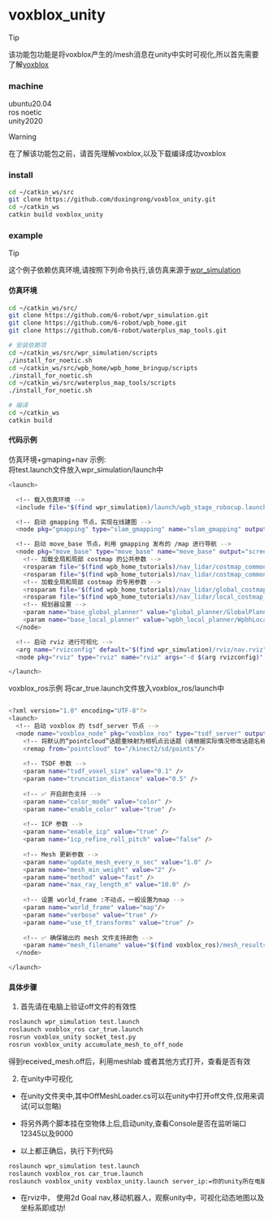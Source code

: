 # voxblox_unity


> [!TIP]
> 该功能包功能是将voxblox产生的/mesh消息在unity中实时可视化,所以首先需要了解[voxblox](https://github.com/ethz-asl/voxblox) 


### machine
ubuntu20.04<br>
ros noetic<br>
unity2020<br>

> [!WARNING]
> 在了解该功能包之前，请首先理解voxblox,以及下载编译成功voxblox

### install 
```bash
cd ~/catkin_ws/src
git clone https://github.com/duxingrong/voxblox_unity.git
cd ~/catkin_ws
catkin build voxblox_unity
```


### example
> [!TIP]
> 这个例子依赖仿真环境,请按照下列命令执行,该仿真来源于[wpr_simulation](https://github.com/6-robot/wpr_simulation)

#### 仿真环境
```bash
cd ~/catkin_ws/src/
git clone https://github.com/6-robot/wpr_simulation.git
git clone https://github.com/6-robot/wpb_home.git
git clone https://github.com/6-robot/waterplus_map_tools.git

# 安装依赖项
cd ~/catkin_ws/src/wpr_simulation/scripts
./install_for_noetic.sh
cd ~/catkin_ws/src/wpb_home/wpb_home_bringup/scripts
./install_for_noetic.sh
cd ~/catkin_ws/src/waterplus_map_tools/scripts
./install_for_noetic.sh

# 编译
cd ~/catkin_ws
catkin build
```

#### 代码示例
仿真环境+gmaping+nav 示例:<br>
将test.launch文件放入wpr_simulation/launch中
```bash
<launch>

  <!-- 载入仿真环境 -->
  <include file="$(find wpr_simulation)/launch/wpb_stage_robocup.launch"/>

  <!-- 启动 gmapping 节点，实现在线建图 -->
  <node pkg="gmapping" type="slam_gmapping" name="slam_gmapping" output="screen"/>

  <!-- 启动 move_base 节点，利用 gmapping 发布的 /map 进行导航 -->
  <node pkg="move_base" type="move_base" name="move_base" output="screen">
    <!-- 加载全局和局部 costmap 的公共参数 -->
    <rosparam file="$(find wpb_home_tutorials)/nav_lidar/costmap_common_params.yaml" command="load" ns="global_costmap"/>
    <rosparam file="$(find wpb_home_tutorials)/nav_lidar/costmap_common_params.yaml" command="load" ns="local_costmap"/>
    <!-- 加载全局和局部 costmap 的专用参数 -->
    <rosparam file="$(find wpb_home_tutorials)/nav_lidar/global_costmap_params.yaml" command="load" />
    <rosparam file="$(find wpb_home_tutorials)/nav_lidar/local_costmap_params.yaml" command="load" />
    <!-- 规划器设置 -->
    <param name="base_global_planner" value="global_planner/GlobalPlanner" /> 
    <param name="base_local_planner" value="wpbh_local_planner/WpbhLocalPlanner" />
  </node>

  <!-- 启动 rviz 进行可视化 -->
  <arg name="rvizconfig" default="$(find wpr_simulation)/rviz/nav.rviz" />
  <node pkg="rviz" type="rviz" name="rviz" args="-d $(arg rvizconfig)" />

</launch>
```

voxblox_ros示例
将car_true.launch文件放入voxblox_ros/launch中
```bash

<?xml version="1.0" encoding="UTF-8"?>
<launch>
  <!-- 启动 voxblox 的 tsdf_server 节点 -->
  <node name="voxblox_node" pkg="voxblox_ros" type="tsdf_server" output="screen" args="-alsologtostderr" clear_params="true">
    <!-- 将默认的“pointcloud”话题重映射为相机点云话题（请根据实际情况修改话题名称） -->
    <remap from="pointcloud" to="/kinect2/sd/points"/>
    
    <!-- TSDF 参数 -->
    <param name="tsdf_voxel_size" value="0.1" /> 
    <param name="truncation_distance" value="0.5" />
    
    <!-- ✅ 开启颜色支持 -->
    <param name="color_mode" value="color" />
    <param name="enable_color" value="true" />
    
    <!-- ICP 参数 -->
    <param name="enable_icp" value="true" />
    <param name="icp_refine_roll_pitch" value="false" />
    
    <!-- Mesh 更新参数 -->
    <param name="update_mesh_every_n_sec" value="1.0" />
    <param name="mesh_min_weight" value="2" />
    <param name="method" value="fast" />
    <param name="max_ray_length_m" value="10.0" />
    
    <!-- 设置 world_frame :不动点，一般设置为map -->
    <param name="world_frame" value="map"/>
    <param name="verbose" value="true" />
    <param name="use_tf_transforms" value="true" />
    
    <!-- ✅ 确保输出的 mesh 文件支持颜色 -->
    <param name="mesh_filename" value="$(find voxblox_ros)/mesh_results/$(anon camera_mesh).ply" />
  </node>

</launch>
```


#### 具体步骤
1. 首先请在电脑上验证off文件的有效性
```bash
roslaunch wpr_simulation test.launch
roslaunch voxblox_ros car_true.launch
rosrun voxblox_unity socket_test.py
rosrun voxblox_unity accumulate_mesh_to_off_node
```
得到received_mesh.off后，利用meshlab 或者其他方式打开，查看是否有效

2. 在unity中可视化
- 在unity文件夹中,其中OffMeshLoader.cs可以在unity中打开off文件,仅用来调试(可以忽略)

- 将另外两个脚本挂在空物体上后,启动unity,查看Console是否在监听端口12345以及9000

- 以上都正确后，执行下列代码

```bash
roslaunch wpr_simulation test.launch
roslaunch voxblox_ros car_true.launch
roslaunch voxblox_unity voxblox_unity.launch server_ip:=你的unity所在电脑的ip
```

- 在rviz中， 使用2d Goal nav,移动机器人，观察unity中，可视化动态地图以及坐标系即成功!








